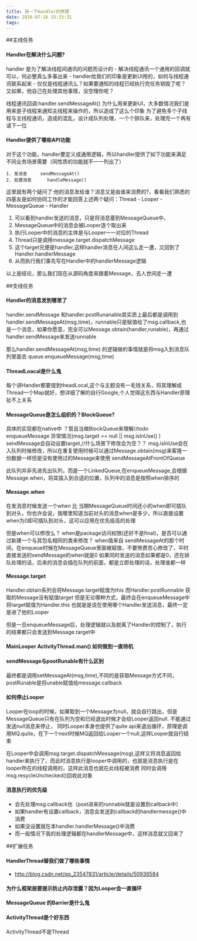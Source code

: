 ```yaml
---
title: 说一下Handler的原理
date: 2016-07-16 15:33:31
tags:
---
```


##主线任务  

#### Handler在解决什么问题?
handler 是为了解决线程间通讯的问题而设计的
	- 解决线程通讯一个通用的回调就可以，何必整真么多事出来
	- handler给我们的印象是更新UI用的，如何与线程通讯联系起来
	- 仅仅是线程通讯么？如果要通知的线程已经执行完任务销毁了呢？又如果，他自己在处理其他事情，没空理你呢？


线程通讯回调:handler.sendMessageAt()
为什么用来更新UI，大多数情况我们是用来是子线程来通知主线程来操作的，所以造成了这么个印象
为了避免多个子线程与主线程通讯，造成的混乱，设计成队列处理，一个个排队来，处理完一个再有请下一位


#### Handler提供了哪些API功能
对于这个功能，handler要定义成通用逻辑，所以handler提供了如下功能来满足不同业务场景需要（同性质的功能就不一一列出了）


    1. 发消息 	   sendMessageAt()
    2. 处理消息 	 handleMessage()

这里就有两个疑问了:他的消息发给谁？消息又是由谁来消费的?，看看我们熟悉的四基友是如何协同工作的才能回答上述两个疑问：Thread - Looper - MessageQueue - Handler

1. 可以看到handler发送的消息，只是将消息塞到MessageQueue中，
2. MessageQueue中的消息会被Looper逐个取出来
3. 执行Looper中的消息的主体是与Looper一一对应的Thread
4. Thread只是调用message.target.dispatchMessage
5. 这个target兄便是handler,这样handler消息在人间这么走一遭，又回到了Handler.handlerMessage
6. 从而执行我们事先写在Handler中的handlerMessage逻辑

以上是结论，那么我们现在从源码角度来跟着Message，去人世间走一遭




##支线任务
#### Handler的消息发到哪里了
handler.sendMessage 和handler.postRunanable其实质上最后都是调用到handler.sendMessageAt(msg,time)，runnable只是赋值给了msg.callback,也是一个消息，如果你愿意，完全可以Message.obtain(handler,runable)，再通过handler.sendMessage来发送runnable

那么handler.sendMessageAt(msg,time) 的逻辑做的事情就是将msg入到消息队列里面去
queue.enqueueMessage(msg,time)

#### ThreadLoacal是什么鬼
每个讲Handler都要提到theadLocal,这个与主题没有一毛钱关系，将其理解成Thread一个Map就好，想详细了解的自行Google,个人觉得这东西与Handler原理扯不上关系

#### MessageQueue是怎么组织的？BlockQueue?
具体的实现都在native中 ？暂且当做BlockQueue来理解//todo
enqueueMessage
异常情况(msg.target == null  || msg.isInUse() )
sendMessage会自动设置target,//什么场景下修改会为空？？
msg.isInUse会在入队列时候修改，所以在重复使用时候可以通过Message.obtain(msg)来客隆一份数据一样但是没有使用过的Message来使用
sendMessageAtFrontOfQueue

此队列并非先进先出队列，而是一个LinkedQueue,在enqueueMessage,会根据Message.when，将其插入到合适的位置，队列中的消息是按照when排序的


#### Message.when
在发消息时候发送一个when 比 当期MessageQueue时间还小的when即可插队到对头，你也许会说，我哪里知道当前对头的消息when是多少，所以直接设置when为0即可插队到对头，这可以应用在优先级高的处理

但是when可以修改么？
when是package访问权限(还好不是final)，是否可以通过新建一个与其包名相同的类来修改？
when值来自 sendMessageAt的那个时间，在enqueue时候在MessageQueue里面被赋值，不要煞费苦心修改了，平时直接发送的sendMessage的when就是0
如果同时发送的消息如果都是0，还在排队处理的话，后来的消息会插在队列的前面，都是立即处理的话，处理谁都一样


#### Message.target
Handler.obtain系列会将Message.target赋值为this
而Handler.postRunnable 获取的Message没有赋值target
但是无论哪种方式，最终会在enqueueMessage中将target赋值为Handler.this
也就是是说在使用哪个Handler发送消息，最终一定是进了他的Looper

但是一旦enqueueMessage后，处理逻辑就以及脱离了Handler的控制了，执行的结果都只会发送到Message.target中

#### MainLooper ActivityThread.man() 如何做到一直待机

#### sendMessage与postRunable有什么区别
最终都是调用setMessageAt(msg,time),不同的是获取Message方式不同，postRunable是将unable赋值给message.callback

#### 如何停止Looper
Looper在loop的时候，如果取到一个Message为null，就会自行跳出，但是MessageQueue只有在队列为空和已经退出时候才会给Looper返回null. 不能通过发送null消息来停止，
同时Looper本身也提供了quite api来退出循环，原理是调用MQ.quite，在下一个next时候MQ返回给Looper一个null,这样Looper就自行结束

在Looper中会调用msg.target.dispatchMessage(msg),这样又将消息返回给handler来执行了，而此时消息执行是looper中调用的，也就是消息执行是在looper所在的线程调用的，这样此消息也就在此线程被消费
同时会调用msg.resycleUnchecked()回收此对象

#### 消息执行的优先级
- 会先处理msg.callback也（post进来的runnable就是设置到callback中）
- 如果handler有设置callback，消息会发送到callback的handlermessge()中消费
- 如果没设置就在本handler.handlerMessage()中消费
- 而一般情况下我的处理逻辑都在handlerMessage中，这样消息就又回来了


##扩展任务
#### HandlerThread替我们做了哪些事情
- http://blog.csdn.net/qq_23547831/article/details/50936584

#### 为什么框架层要提示防止内存泄露？因为Looper会一直循环

#### MessageQueue 的Barrier是什么鬼

#### ActivityThread是个好东西
ActivityThread不是Thread
